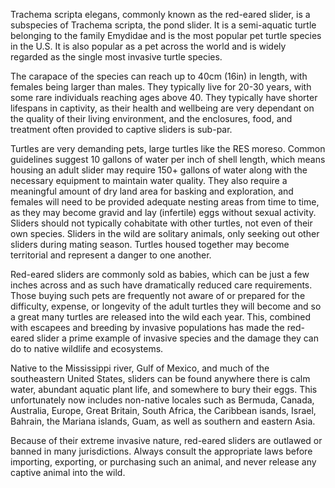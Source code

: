 Trachema scripta elegans, commonly known as the red-eared slider, is a subspecies of Trachema scripta, the pond slider. It is a semi-aquatic turtle belonging to the family Emydidae and is the most popular pet turtle species in the U.S. It is also popular as a pet across the world and is widely regarded as the single most invasive turtle species.

The carapace of the species can reach up to 40cm (16in) in length, with females being larger than males. They typically live for 20-30 years, with some rare individuals reaching ages above 40. They typically have shorter lifespans in captivity, as their health and wellbeing are very dependant on the quality of their living environment, and the enclosures, food, and treatment often provided to captive sliders is sub-par.

Turtles are very demanding pets, large turtles like the RES moreso. Common guidelines suggest 10 gallons of water per inch of shell length, which means housing an adult slider may require 150+ gallons of water along with the necessary equipment to maintain water quality. They also require a meaningful amount of dry land area for basking and exploration, and females will need to be provided adequate nesting areas from time to time, as they may become gravid and lay (infertile) eggs without sexual activity. Sliders should not typically cohabitate with other turtles, not even of their own species. Sliders in the wild are solitary animals, only seeking out other sliders during mating season. Turtles housed together may become territorial and represent a danger to one another.

Red-eared sliders are commonly sold as babies, which can be just a few inches across and as such have dramatically reduced care requirements. Those buying such pets are frequently not aware of or prepared for the difficulty, expense, or longevity of the adult turtles they will become and so a great many turtles are released into the wild each year. This, combined with escapees and breeding by invasive populations has made the red-eared slider a prime example of invasive species and the damage they can do to native wildlife and ecosystems. 

Native to the Mississippi river, Gulf of Mexico, and much of the southeastern United States, sliders can be found anywhere there is calm water, abundant aquatic plant life, and somewhere to bury their eggs. This unfortunately now includes non-native locales such as Bermuda, Canada, Australia, Europe, Great Britain, South Africa, the Caribbean isands, Israel, Bahrain, the Mariana islands, Guam, as well as southern and eastern Asia.

Because of their extreme invasive nature, red-eared sliders are outlawed or banned in many jurisdictions. Always consult the appropriate laws before importing, exporting, or purchasing such an animal, and never release any captive animal into the wild.